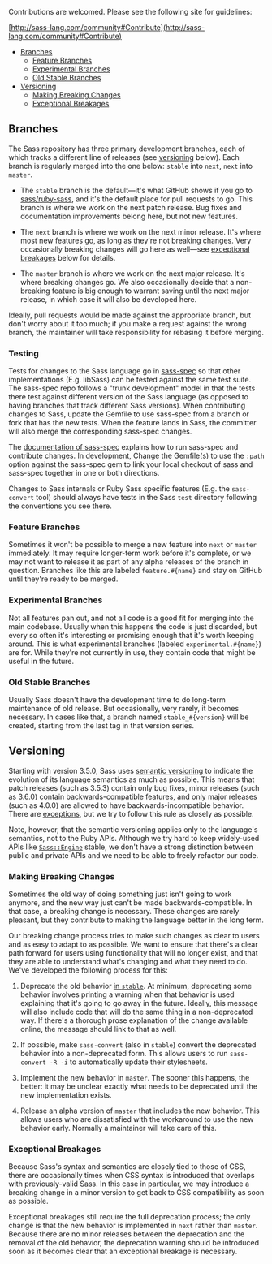 Contributions are welcomed. Please see the following site for guidelines:

[http://sass-lang.com/community#Contribute](http://sass-lang.com/community#Contribute)

* [Branches](#main-development-branches)
  * [Feature Branches](#feature-branches)
  * [Experimental Branches](#experimental-branches)
  * [Old Stable Branches](#old-stable-branches)
* [Versioning](#versioning)
  * [Making Breaking Changes](#making-breaking-changes)
  * [Exceptional Breakages](#exceptional-breakages)

## Branches

The Sass repository has three primary development branches, each of which tracks
a different line of releases (see [versioning](#versioning) below). Each branch
is regularly merged into the one below: `stable` into `next`, `next` into
`master`.

* The `stable` branch is the default—it's what GitHub shows if you go to
  [sass/ruby-sass](https://github.com/sass/ruby-sass), and it's the default place for pull
  requests to go. This branch is where we work on the next patch release. Bug
  fixes and documentation improvements belong here, but not new features.

* The `next` branch is where we work on the next minor release. It's where most
  new features go, as long as they're not breaking changes. Very occasionally
  breaking changes will go here as well—see
  [exceptional breakages](#exceptional-breakages) below for details.

* The `master` branch is where we work on the next major release. It's where
  breaking changes go. We also occasionally decide that a non-breaking feature
  is big enough to warrant saving until the next major release, in which case it
  will also be developed here.

Ideally, pull requests would be made against the appropriate
branch, but don't worry about it too much; if you make a request against the
wrong branch, the maintainer will take responsibility for rebasing it before
merging.

### Testing

Tests for changes to the Sass language go in
[sass-spec](https://github.com/sass/sass-spec) so that other
implementations (E.g. libSass) can be tested against the same test
suite. The sass-spec repo follows a "trunk development" model in that
the tests there test against different version of the Sass language (as
opposed to having branches that track different Sass versions). When
contributing changes to Sass, update the Gemfile to use sass-spec from a
branch or fork that has the new tests. When the feature lands in Sass,
the committer will also merge the corresponding sass-spec changes.

The [documentation of
sass-spec](https://github.com/sass/sass-spec/blob/master/README.md)
explains how to run sass-spec and contribute changes. In development,
Change the Gemfile(s) to use the `:path` option against the sass-spec gem
to link your local checkout of sass and sass-spec together in one or
both directions.

Changes to Sass internals or Ruby Sass specific features (E.g.
the `sass-convert` tool) should always have tests in the Sass `test`
directory following the conventions you see there.

### Feature Branches

Sometimes it won't be possible to merge a new feature into `next` or `master`
immediately. It may require longer-term work before it's complete, or we may not
want to release it as part of any alpha releases of the branch in question.
Branches like this are labeled `feature.#{name}` and stay on GitHub until
they're ready to be merged.

### Experimental Branches

Not all features pan out, and not all code is a good fit for merging into the
main codebase. Usually when this happens the code is just discarded, but every
so often it's interesting or promising enough that it's worth keeping around.
This is what experimental branches (labeled `experimental.#{name}`) are for.
While they're not currently in use, they contain code that might be useful in
the future.

### Old Stable Branches

Usually Sass doesn't have the development time to do long-term maintenance of
old release. But occasionally, very rarely, it becomes necessary. In cases like
that, a branch named `stable_#{version}` will be created, starting from the last
tag in that version series.

## Versioning

Starting with version 3.5.0, Sass uses [semantic versioning](http://semver.org/)
to indicate the evolution of its language semantics as much as possible. This
means that patch releases (such as 3.5.3) contain only bug fixes, minor releases
(such as 3.6.0) contain backwards-compatible features, and only major releases
(such as 4.0.0) are allowed to have backwards-incompatible behavior. There are
[exceptions](#exceptional-breakages), but we try to follow this rule as closely
as possible.

Note, however, that the semantic versioning applies only to the language's
semantics, not to the Ruby APIs. Although we try hard to keep widely-used APIs
like [`Sass::Engine`][Sass::Engine] stable, we don't have a strong distinction
between public and private APIs and we need to be able to freely refactor our
code.

[Sass::Engine]: http://sass-lang.com/documentation/Sass/Engine.html

### Making Breaking Changes

Sometimes the old way of doing something just isn't going to work anymore, and
the new way just can't be made backwards-compatible. In that case, a breaking
change is necessary. These changes are rarely pleasant, but they contribute to
making the language better in the long term.

Our breaking change process tries to make such changes as clear to users and as
easy to adapt to as possible. We want to ensure that there's a clear path
forward for users using functionality that will no longer exist, and that they
are able to understand what's changing and what they need to do. We've developed
the following process for this:

1. Deprecate the old behavior [in `stable`](#branches). At minimum, deprecating
   some behavior involves printing a warning when that behavior is used
   explaining that it's going to go away in the future. Ideally, this message
   will also include code that will do the same thing in a non-deprecated way.
   If there's a thorough prose explanation of the change available online, the
   message should link to that as well.

2. If possible, make `sass-convert` (also in `stable`) convert the deprecated
   behavior into a non-deprecated form. This allows users to run `sass-convert
   -R -i` to automatically update their stylesheets.

3. Implement the new behavior in `master`. The sooner this happens, the better:
   it may be unclear exactly what needs to be deprecated until the new
   implementation exists.

4. Release an alpha version of `master` that includes the new behavior. This
   allows users who are dissatisfied with the workaround to use the new
   behavior early. Normally a maintainer will take care of this.

### Exceptional Breakages

Because Sass's syntax and semantics are closely tied to those of CSS, there are
occasionally times when CSS syntax is introduced that overlaps with
previously-valid Sass. In this case in particular, we may introduce a breaking
change in a minor version to get back to CSS compatibility as soon as possible.

Exceptional breakages still require the full deprecation process; the only
change is that the new behavior is implemented in `next` rather than `master`.
Because there are no minor releases between the deprecation and the removal of
the old behavior, the deprecation warning should be introduced soon as it
becomes clear that an exceptional breakage is necessary.
